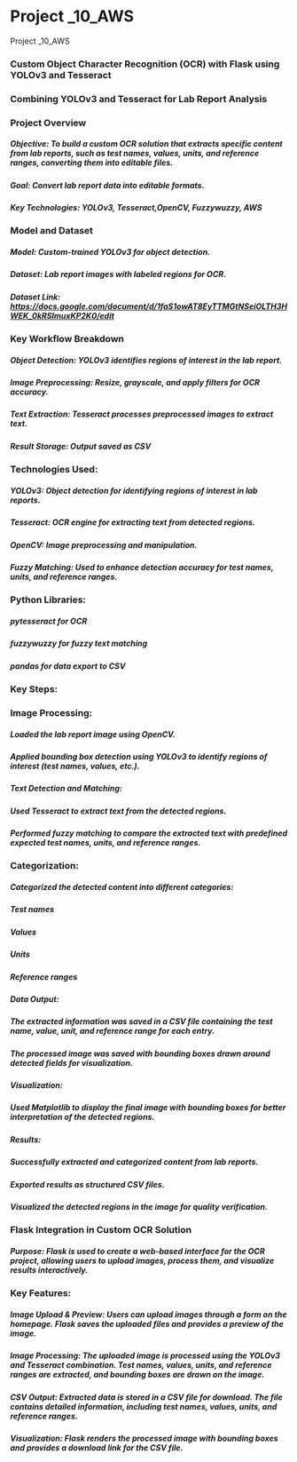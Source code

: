 # Project _10_AWS
 Project _10_AWS

### Custom Object Character Recognition (OCR) with Flask using YOLOv3 and Tesseract

### Combining YOLOv3 and Tesseract for Lab Report Analysis

### Project Overview

##### Objective: To build a custom OCR solution that extracts specific content from lab reports, such as test names, values, units, and reference ranges, converting them into editable files.
##### Goal: Convert lab report data into editable formats.
##### Key Technologies: YOLOv3, Tesseract,OpenCV, Fuzzywuzzy, AWS

### Model and Dataset

##### Model: Custom-trained YOLOv3 for object detection.
##### Dataset: Lab report images with labeled regions for OCR.
##### Dataset Link: https://docs.google.com/document/d/1faS1owAT8EyTTMGtNSeiOLTH3HWEK_0kRSImuxKP2K0/edit 

### Key Workflow Breakdown

##### Object Detection: YOLOv3 identifies regions of interest in the lab report.
##### Image Preprocessing: Resize, grayscale, and apply filters for OCR accuracy.
##### Text Extraction: Tesseract processes preprocessed images to extract text.
##### Result Storage: Output saved as CSV

### Technologies Used:
##### YOLOv3: Object detection for identifying regions of interest in lab reports.
##### Tesseract: OCR engine for extracting text from detected regions.
##### OpenCV: Image preprocessing and manipulation.
##### Fuzzy Matching: Used to enhance detection accuracy for test names, units, and reference ranges.

### Python Libraries:
##### pytesseract for OCR
##### fuzzywuzzy for fuzzy text matching
##### pandas for data export to CSV

### Key Steps:
### Image Processing:

##### Loaded the lab report image using OpenCV.
##### Applied bounding box detection using YOLOv3 to identify regions of interest (test names, values, etc.).
##### Text Detection and Matching:

##### Used Tesseract to extract text from the detected regions.
##### Performed fuzzy matching to compare the extracted text with predefined expected test names, units, and reference ranges.

### Categorization:

##### Categorized the detected content into different categories:
##### Test names
##### Values
##### Units
##### Reference ranges
##### Data Output:

##### The extracted information was saved in a CSV file containing the test name, value, unit, and reference range for each entry.
##### The processed image was saved with bounding boxes drawn around detected fields for visualization.
##### Visualization:

##### Used Matplotlib to display the final image with bounding boxes for better interpretation of the detected regions.

##### Results:
##### Successfully extracted and categorized content from lab reports.
##### Exported results as structured CSV files.
##### Visualized the detected regions in the image for quality verification.

### Flask Integration in Custom OCR Solution
##### Purpose: Flask is used to create a web-based interface for the OCR project, allowing users to upload images, process them, and visualize results interactively.

### Key Features:

##### Image Upload & Preview: Users can upload images through a form on the homepage. Flask saves the uploaded files and provides a preview of the image.
##### Image Processing: The uploaded image is processed using the YOLOv3 and Tesseract combination. Test names, values, units, and reference ranges are extracted, and bounding boxes are drawn on the image.
##### CSV Output: Extracted data is stored in a CSV file for download. The file contains detailed information, including test names, values, units, and reference ranges.
##### Visualization: Flask renders the processed image with bounding boxes and provides a download link for the CSV file.




